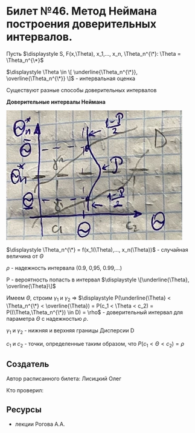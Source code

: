 # Билет №46. Метод Неймана построения доверительных интервалов.

Пусть $\displaystyle S, F(x,\Theta), x_1,..., x_n, \Theta_n^{\*}: \Theta =  \Theta_n^{\*}$

$\displaystyle \Theta \in \[ \underline{\Theta_n^{\*}}, \overline{\Theta_n^{\*}} \]$ - интервальная оценка

Существуют разные способы доверительных интервалов

**Доверительные интервалы Неймана**

![](./graph0.png)

$\displaystyle \Theta_n^{\*} = f(x_1(\Theta),..., x_n(\Theta))$ - случайная величина от $\Theta$

$\displaystyle \rho$ - надежность интервала (0.9, 0,95, 0.99,...)

P - вероятность попасть в интервал $\displaystyle \[\underline{\Theta}, \overline{\Theta}\]$

Имеем $\Theta$, строим $\gamma_1$ и $\gamma_2$ => $\displaystyle P(\underline{\Theta} < \Theta_n^{\*} < \overline{\Theta}) = P(с_1 < \Theta < c_2) = P((\Theta,\Theta_n^{\*}) \in D) = \rho$ - доверительный интервал для параметра $\Theta$ с надежностью $\rho$.

$\gamma_1$ и $\gamma_2$ - нижняя и верхняя границы Дисперсии D

$c_1$ и $c_2$ - точки, определенные таким образом, что $\displaystyle P(с_1 < \Theta < c_2) = \rho$

## Создатель

Автор расписанного билета: Лисицкий Олег

Кто проверил:


## Ресурсы
- лекции Рогова А.А.
